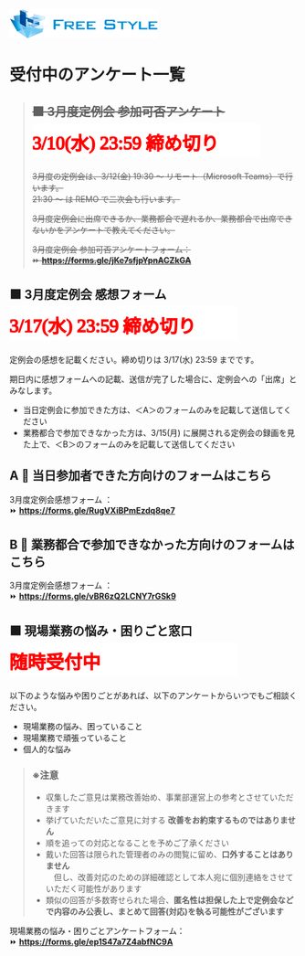 ![](./logo.png)

# 受付中のアンケート一覧

> ## ~~⬛ 3月度定例会 参加可否アンケート  ![3/10(水) 23:59 締め切り](./closing-monthly-meeting-2021-03.svg)~~
> 
> ~~3月度の定例会は、3/12(金) 19:30 ～ リモート（Microsoft Teams）で行います。~~  
> ~~21:30 ～ は REMO で二次会も行います。~~
> 
> ~~3月度定例会に出席できるか、業務都合で遅れるか、業務都合で出席できないかをアンケートで教えてください。~~  
> 
> ~~3月度定例会 参加可否アンケートフォーム：~~  
> ~~⏩ **https://forms.gle/jKe7sfjpYpnACZkGA**~~  

## ⬛ 3月度定例会 感想フォーム  ![3/17(水) 23:59 締め切り](./closing-monthly-meeting-2021-03-impressions.svg)

定例会の感想を記載ください。締め切りは 3/17(水) 23:59 までです。

期日内に感想フォームへの記載、送信が完了した場合に、定例会への「出席」とみなします。

- 当日定例会に参加できた方は、＜A＞のフォームのみを記載して送信してください
- 業務都合で参加できなかった方は、3/15(月) に展開される定例会の録画を見た上で、＜B＞のフォームのみを記載して送信してください

## A 🔵 当日参加者できた方向けのフォームはこちら
3月度定例会感想フォーム ：  
⏩ **https://forms.gle/RugVXiBPmEzdq8qe7** 

## B 🔵 業務都合で参加できなかった方向けのフォームはこちら
3月度定例会感想フォーム ：  
⏩ **https://forms.gle/vBR6zQ2LCNY7rGSk9**  

## ⬛ 現場業務の悩み・困りごと窓口  ![3/10(水) 23:59 締め切り](./always-accepting.svg)

以下のような悩みや困りごとがあれば、以下のアンケートからいつでもご相談ください。

- 現場業務の悩み、困っていること
- 現場業務で頑張っていること
- 個人的な悩み

> ### ※注意
> - 収集したご意見は業務改善始め、事業部運営上の参考とさせていただきます  
> - 挙げていただいたご意見に対する **改善をお約束するものではありません**  
> - 順を追っての対応となることを予めご了承ください  
> - 戴いた回答は限られた管理者のみの閲覧に留め、**口外することはありません**  
> 　但し、改善対応のための詳細確認として本人宛に個別連絡をさせていただく可能性があります  
> - 類似の回答が多数寄せられた場合、**匿名性は担保した上で定例会などで内容のみ公表し、まとめて回答(対応)を執る可能性がございます**  

現場業務の悩み・困りごとアンケートフォーム：  
⏩ **https://forms.gle/ep1S47a7Z4abfNC9A**  
